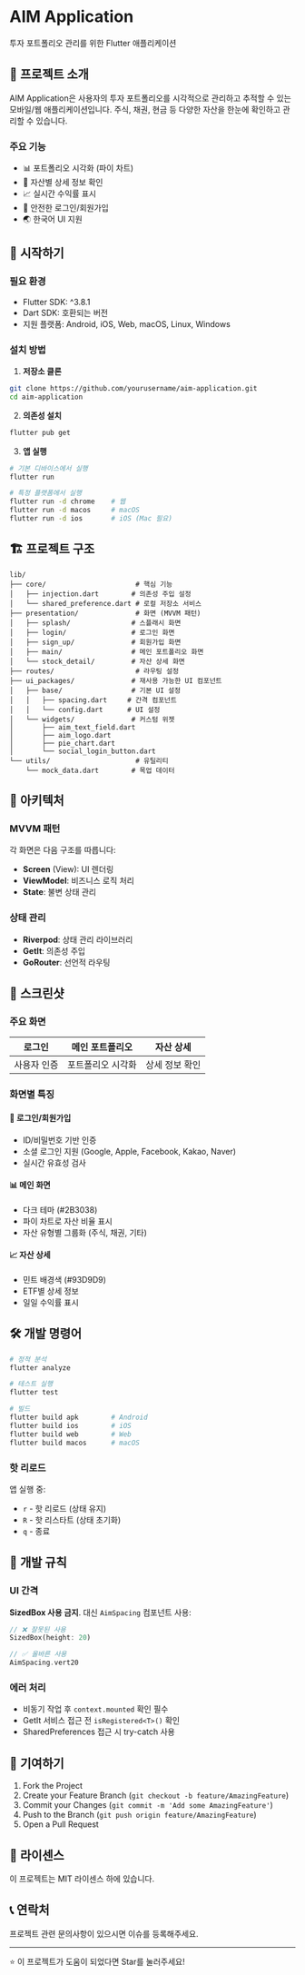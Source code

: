# AIM Application

투자 포트폴리오 관리를 위한 Flutter 애플리케이션

## 📱 프로젝트 소개

AIM Application은 사용자의 투자 포트폴리오를 시각적으로 관리하고 추적할 수 있는 모바일/웹 애플리케이션입니다. 주식, 채권, 현금 등 다양한 자산을 한눈에 확인하고 관리할 수 있습니다.

### 주요 기능
- 📊 포트폴리오 시각화 (파이 차트)
- 💼 자산별 상세 정보 확인
- 📈 실시간 수익률 표시
- 🔐 안전한 로그인/회원가입
- 🌏 한국어 UI 지원

## 🚀 시작하기

### 필요 환경
- Flutter SDK: ^3.8.1
- Dart SDK: 호환되는 버전
- 지원 플랫폼: Android, iOS, Web, macOS, Linux, Windows

### 설치 방법

1. **저장소 클론**
```bash
git clone https://github.com/yourusername/aim-application.git
cd aim-application
```

2. **의존성 설치**
```bash
flutter pub get
```

3. **앱 실행**
```bash
# 기본 디바이스에서 실행
flutter run

# 특정 플랫폼에서 실행
flutter run -d chrome    # 웹
flutter run -d macos     # macOS
flutter run -d ios       # iOS (Mac 필요)
```

## 🏗️ 프로젝트 구조

```
lib/
├── core/                      # 핵심 기능
│   ├── injection.dart        # 의존성 주입 설정
│   └── shared_preference.dart # 로컬 저장소 서비스
├── presentation/              # 화면 (MVVM 패턴)
│   ├── splash/               # 스플래시 화면
│   ├── login/                # 로그인 화면
│   ├── sign_up/              # 회원가입 화면
│   ├── main/                 # 메인 포트폴리오 화면
│   └── stock_detail/         # 자산 상세 화면
├── routes/                    # 라우팅 설정
├── ui_packages/              # 재사용 가능한 UI 컴포넌트
│   ├── base/                 # 기본 UI 설정
│   │   ├── spacing.dart     # 간격 컴포넌트
│   │   └── config.dart      # UI 설정
│   └── widgets/              # 커스텀 위젯
│       ├── aim_text_field.dart
│       ├── aim_logo.dart
│       ├── pie_chart.dart
│       └── social_login_button.dart
└── utils/                     # 유틸리티
    └── mock_data.dart        # 목업 데이터

```

## 🎨 아키텍처

### MVVM 패턴
각 화면은 다음 구조를 따릅니다:
- **Screen** (View): UI 렌더링
- **ViewModel**: 비즈니스 로직 처리
- **State**: 불변 상태 관리

### 상태 관리
- **Riverpod**: 상태 관리 라이브러리
- **GetIt**: 의존성 주입
- **GoRouter**: 선언적 라우팅

## 📸 스크린샷

### 주요 화면

| 로그인 | 메인 포트폴리오 | 자산 상세 |
|--------|---------------|-----------|
| 사용자 인증 | 포트폴리오 시각화 | 상세 정보 확인 |

### 화면별 특징

#### 🔐 로그인/회원가입
- ID/비밀번호 기반 인증
- 소셜 로그인 지원 (Google, Apple, Facebook, Kakao, Naver)
- 실시간 유효성 검사

#### 📊 메인 화면
- 다크 테마 (#2B3038)
- 파이 차트로 자산 비율 표시
- 자산 유형별 그룹화 (주식, 채권, 기타)

#### 📈 자산 상세
- 민트 배경색 (#93D9D9)
- ETF별 상세 정보
- 일일 수익률 표시

## 🛠️ 개발 명령어

```bash
# 정적 분석
flutter analyze

# 테스트 실행
flutter test

# 빌드
flutter build apk        # Android
flutter build ios        # iOS
flutter build web        # Web
flutter build macos      # macOS
```

### 핫 리로드
앱 실행 중:
- `r` - 핫 리로드 (상태 유지)
- `R` - 핫 리스타트 (상태 초기화)
- `q` - 종료

## 📝 개발 규칙

### UI 간격
**SizedBox 사용 금지**. 대신 `AimSpacing` 컴포넌트 사용:
```dart
// ❌ 잘못된 사용
SizedBox(height: 20)

// ✅ 올바른 사용
AimSpacing.vert20
```

### 에러 처리
- 비동기 작업 후 `context.mounted` 확인 필수
- GetIt 서비스 접근 전 `isRegistered<T>()` 확인
- SharedPreferences 접근 시 try-catch 사용

## 🤝 기여하기

1. Fork the Project
2. Create your Feature Branch (`git checkout -b feature/AmazingFeature`)
3. Commit your Changes (`git commit -m 'Add some AmazingFeature'`)
4. Push to the Branch (`git push origin feature/AmazingFeature`)
5. Open a Pull Request

## 📄 라이센스

이 프로젝트는 MIT 라이센스 하에 있습니다.

## 📞 연락처

프로젝트 관련 문의사항이 있으시면 이슈를 등록해주세요.

---

⭐ 이 프로젝트가 도움이 되었다면 Star를 눌러주세요!